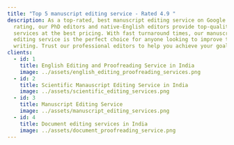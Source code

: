 ```yaml
---
title: "Top 5 manuscript editing service - Rated 4.9 "
description: As a top-rated, best manuscript editing service on Google with 4.9
  rating, our PhD editors and native-English editors provide top-quality editing
  services at the best pricing. With fast turnaround times, our manuscript
  editing service is the perfect choice for anyone looking to improve their
  writing. Trust our professional editors to help you achieve your goals.
clients:
  - id: 1
    title: English Editing and Proofreading Service in India
    image: ../assets/english_editing_proofreading_services.png
  - id: 2
    title: Scientific Manauscript Editing Service in India
    image: ../assets/scientific_editing_services.png
  - id: 3
    title: Manuscript Editing Service
    image: ../assets/manuscript_editing_services.png
  - id: 4
    title: Document editing services in India
    image: ../assets/document_proofreading_service.png
---
```

